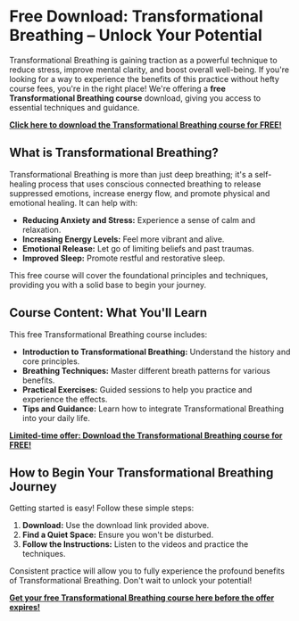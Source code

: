 # Free Download: Transformational Breathing – Unlock Your Potential

Transformational Breathing is gaining traction as a powerful technique to reduce stress, improve mental clarity, and boost overall well-being. If you're looking for a way to experience the benefits of this practice without hefty course fees, you're in the right place! We're offering a **free Transformational Breathing course** download, giving you access to essential techniques and guidance.

[**Click here to download the Transformational Breathing course for FREE!**](https://udemywork.com/transformational-breathing)

## What is Transformational Breathing?

Transformational Breathing is more than just deep breathing; it's a self-healing process that uses conscious connected breathing to release suppressed emotions, increase energy flow, and promote physical and emotional healing.  It can help with:

*   **Reducing Anxiety and Stress:** Experience a sense of calm and relaxation.
*   **Increasing Energy Levels:**  Feel more vibrant and alive.
*   **Emotional Release:**  Let go of limiting beliefs and past traumas.
*   **Improved Sleep:**  Promote restful and restorative sleep.

This free course will cover the foundational principles and techniques, providing you with a solid base to begin your journey.

## Course Content:  What You'll Learn

This free Transformational Breathing course includes:

*   **Introduction to Transformational Breathing:**  Understand the history and core principles.
*   **Breathing Techniques:** Master different breath patterns for various benefits.
*   **Practical Exercises:**  Guided sessions to help you practice and experience the effects.
*   **Tips and Guidance:**  Learn how to integrate Transformational Breathing into your daily life.

[**Limited-time offer: Download the Transformational Breathing course for FREE!**](https://udemywork.com/transformational-breathing)

## How to Begin Your Transformational Breathing Journey

Getting started is easy!  Follow these simple steps:

1.  **Download:**  Use the download link provided above.
2.  **Find a Quiet Space:**  Ensure you won't be disturbed.
3.  **Follow the Instructions:**  Listen to the videos and practice the techniques.

Consistent practice will allow you to fully experience the profound benefits of Transformational Breathing. Don't wait to unlock your potential!

[**Get your free Transformational Breathing course here before the offer expires!**](https://udemywork.com/transformational-breathing)
